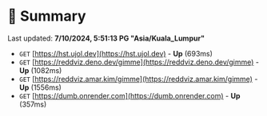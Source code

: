 # 📖 Summary
Last updated: **7/10/2024, 5:51:13 PG "Asia/Kuala_Lumpur"**

- `GET` [https://hst.ujol.dev](https://hst.ujol.dev) - **Up** (693ms)
- `GET` [https://reddviz.deno.dev/gimme](https://reddviz.deno.dev/gimme) - **Up** (1082ms)
- `GET` [https://reddviz.amar.kim/gimme](https://reddviz.amar.kim/gimme) - **Up** (1556ms)
- `GET` [https://dumb.onrender.com](https://dumb.onrender.com) - **Up** (357ms)
